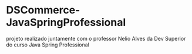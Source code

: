 # DSCommerce-JavaSpringProfessional
projeto realizado juntamente com o professor Nelio Alves da Dev Superior do curso Java Spring Professional
